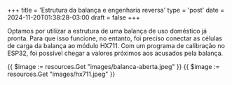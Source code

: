 +++
title = 'Estrutura da balança e engenharia reversa'
type = 'post'
date = 2024-11-20T01:38:28-03:00
draft = false
+++

Optamos por utilizar a estrutura de uma balança de uso doméstico já pronta.
Para que isso funcione, no entanto, foi preciso conectar as células de carga da balança ao módulo HX711.
Com um programa de calibração no ESP32, foi possível chegar a valores próximos aos acusados pela balança.

{{ $image := resources.Get "images/balanca-aberta.jpeg" }}
{{ $image := resources.Get "images/hx711.jpeg" }}

